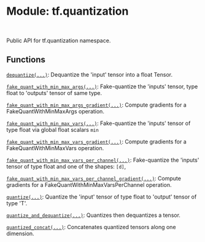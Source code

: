 <div itemscope itemtype="http://developers.google.com/ReferenceObject">
<meta itemprop="name" content="tf.quantization" />
<meta itemprop="path" content="Stable" />
</div>

# Module: tf.quantization


<table class="tfo-notebook-buttons tfo-api" align="left">
</table>



Public API for tf.quantization namespace.



## Functions

[`dequantize(...)`](../tf/quantization/dequantize.md): Dequantize the 'input' tensor into a float Tensor.

[`fake_quant_with_min_max_args(...)`](../tf/quantization/fake_quant_with_min_max_args.md): Fake-quantize the 'inputs' tensor, type float to 'outputs' tensor of same type.

[`fake_quant_with_min_max_args_gradient(...)`](../tf/quantization/fake_quant_with_min_max_args_gradient.md): Compute gradients for a FakeQuantWithMinMaxArgs operation.

[`fake_quant_with_min_max_vars(...)`](../tf/quantization/fake_quant_with_min_max_vars.md): Fake-quantize the 'inputs' tensor of type float via global float scalars `min`

[`fake_quant_with_min_max_vars_gradient(...)`](../tf/quantization/fake_quant_with_min_max_vars_gradient.md): Compute gradients for a FakeQuantWithMinMaxVars operation.

[`fake_quant_with_min_max_vars_per_channel(...)`](../tf/quantization/fake_quant_with_min_max_vars_per_channel.md): Fake-quantize the 'inputs' tensor of type float and one of the shapes: `[d]`,

[`fake_quant_with_min_max_vars_per_channel_gradient(...)`](../tf/quantization/fake_quant_with_min_max_vars_per_channel_gradient.md): Compute gradients for a FakeQuantWithMinMaxVarsPerChannel operation.

[`quantize(...)`](../tf/quantization/quantize.md): Quantize the 'input' tensor of type float to 'output' tensor of type 'T'.

[`quantize_and_dequantize(...)`](../tf/quantization/quantize_and_dequantize.md): Quantizes then dequantizes a tensor.

[`quantized_concat(...)`](../tf/quantization/quantized_concat.md): Concatenates quantized tensors along one dimension.

